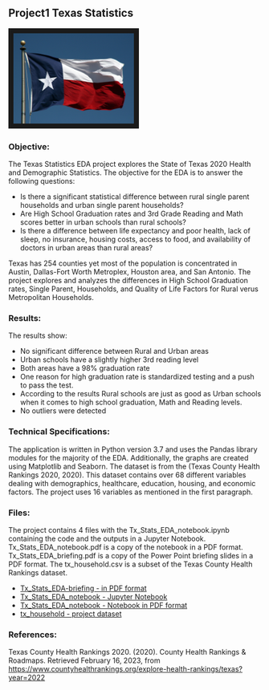 


## Project1 Texas Statistics

<img src="./flag.jpg" 
 width="240" height="180" border="10" />


### Objective:

The Texas Statistics EDA project explores the State of Texas 2020 Health and Demographic Statistics. The objective for the EDA is to answer the following questions:

* Is there a significant statistical difference between rural single parent households and urban single parent households?
* Are High School Graduation rates and 3rd Grade Reading and Math scores better in urban schools than rural schools?
* Is there a difference between life expectancy and poor health, lack of sleep, no insurance, housing costs, access to food, and
 availability of doctors in urban areas than rural areas?
 
Texas has 254 counties yet most of the population is concentrated in Austin, Dallas-Fort Worth Metroplex, Houston area, and San Antonio. The project explores and analyzes the differences in High School Graduation rates, Single Parent, Households, and Quality of Life Factors for Rural verus Metropolitan Households. 

### Results:

The results show:

* No significant difference between Rural and Urban areas
* Urban schools have a slightly higher 3rd reading level
* Both areas have a 98% graduation rate
* One reason for high graduation rate is standardized testing and a push to pass the test.
* According to the results Rural schools are just as good as Urban schools when it comes to
  high school graduation, Math and Reading levels.
* No outliers were detected

### Technical Specifications:

The application is written in Python version 3.7 and uses the Pandas library modules for the majority of the EDA. Additionally, the graphs are created using Matplotlib and Seaborn. The dataset is from the (Texas County Health Rankings 2020, 2020).  This dataset contains over 68 different variables dealing with demographics, healthcare, education, housing, and economic factors.  The project uses 16 variables as mentioned in the first paragraph.

### Files:

The project contains 4 files with the Tx_Stats_EDA_notebook.ipynb containing the code and the outputs in a Jupyter Notebook. Tx_Stats_EDA_notebook.pdf is a copy of the notebook in a PDF format.  Tx_Stats_EDA_briefing.pdf is a copy of the Power Point briefing slides in a PDF format. The tx_household.csv is a subset of the Texas County Health Rankings dataset.

* [Tx_Stats_EDA-briefing - in PDF format](./Tx_Stats_EDA-briefing.pdf)
* [Tx_Stats_EDA_notebook - Jupyter Notebook](./Tx_Stats_EDA_notebook.ipynb)
* [Tx_Stats_EDA_notebook - Notebook in PDF format](./Tx_Stats_EDA_notebook.pdf)
* [tx_household - project dataset](./tx_household.csv)


### References:

Texas County Health Rankings 2020. (2020). County Health Rankings & Roadmaps. Retrieved February 16, 2023, from https://www.countyhealthrankings.org/explore-health-rankings/texas?year=2022
